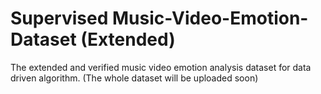 # Supervised Music-Video-Emotion-Dataset (Extended)
The extended and verified music video emotion analysis dataset for data driven algorithm. (The whole dataset will be uploaded soon)  
